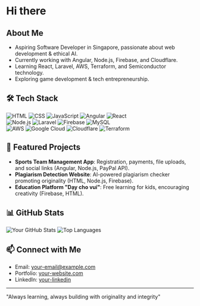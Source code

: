 # Hi there

## About Me
- Aspiring Software Developer in Singapore, passionate about web development & ethical AI.
- Currently working with Angular, Node.js, Firebase, and Cloudflare.
- Learning React, Laravel, AWS, Terraform, and Semiconductor technology.
- Exploring game development & tech entrepreneurship.

## 🛠 Tech Stack
![HTML](https://img.shields.io/badge/HTML-E34F26?style=flat-square&logo=html5&logoColor=white) ![CSS](https://img.shields.io/badge/CSS-1572B6?style=flat-square&logo=css3&logoColor=white) ![JavaScript](https://img.shields.io/badge/JavaScript-F7DF1E?style=flat-square&logo=javascript&logoColor=black) ![Angular](https://img.shields.io/badge/Angular-DD0031?style=flat-square&logo=angular&logoColor=white) ![React](https://img.shields.io/badge/React-61DAFB?style=flat-square&logo=react&logoColor=black)  
![Node.js](https://img.shields.io/badge/Node.js-339933?style=flat-square&logo=node.js&logoColor=white) ![Laravel](https://img.shields.io/badge/Laravel-FF2D20?style=flat-square&logo=laravel&logoColor=white) ![Firebase](https://img.shields.io/badge/Firebase-FFCA28?style=flat-square&logo=firebase&logoColor=black) ![MySQL](https://img.shields.io/badge/MySQL-4479A1?style=flat-square&logo=mysql&logoColor=white)  
![AWS](https://img.shields.io/badge/AWS-232F3E?style=flat-square&logo=amazon-aws&logoColor=white) ![Google Cloud](https://img.shields.io/badge/Google_Cloud-4285F4?style=flat-square&logo=google-cloud&logoColor=white) ![Cloudflare](https://img.shields.io/badge/Cloudflare-F38020?style=flat-square&logo=cloudflare&logoColor=white) ![Terraform](https://img.shields.io/badge/Terraform-623CE4?style=flat-square&logo=terraform&logoColor=white)

## 🚀 Featured Projects
- **Sports Team Management App**: Registration, payments, file uploads, and social links (Angular, Node.js, PayPal API).
- **Plagiarism Detection Website**: AI-powered plagiarism checker promoting originality (HTML, Node.js, Firebase).
- **Education Platform "Dạy cho vui"**: Free learning for kids, encouraging creativity (Firebase, HTML).

## 📊 GitHub Stats
![Your GitHub Stats](https://github-readme-stats.vercel.app/api?username=mchoang98&show_icons=true&theme=radical)
![Top Languages](https://github-readme-stats.vercel.app/api/top-langs/?username=mchoang98&layout=compact&theme=radical)

## 📫 Connect with Me
- Email: your-email@example.com
- Portfolio: [your-website.com](#)
- LinkedIn: [your-linkedin](#)

---
"Always learning, always building with originality and integrity"
